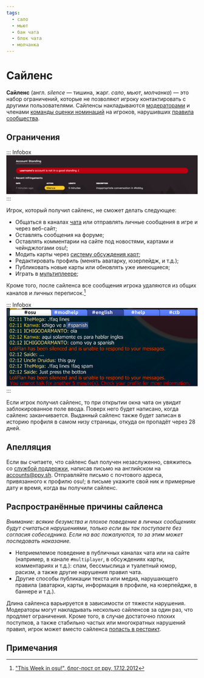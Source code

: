 ```yaml
---
tags:
  - сало
  - мьют
  - бан чата
  - блок чата
  - молчанка
---
```


# Сайленс

**Сайленс** (англ. *silence* — тишина, жарг. *сало*, *мьют*, *молчанка*) — это набор ограничений, которые не позволяют игроку контактировать с другими пользователями. Сайленсы накладываются [модераторами](/wiki/People/Global_Moderation_Team) и членами [команды оценки номинаций](/wiki/People/Nomination_Assessment_Team) на игроков, нарушивших [правила сообщества](/wiki/Rules).

## Ограничения

::: Infobox
![](img/silence-profile.png "Запись в профиле о полученном сайленсе")
:::

Игрок, который получил сайленс, не сможет делать следующее:

- Общаться в каналах [чата](/wiki/Client/Interface/Chat_console) или отправлять личные сообщения в игре и через веб-сайт;
- Оставлять сообщения на форуме;
- Оставлять комментарии на сайте под новостями, картами и чейнджлогами osu!;
- Модить карты через [систему обсуждения карт](/wiki/Beatmap_discussion);
- Редактировать профиль (менять аватарку, юзерпейдж, и т.д.);
- Публиковать новые карты или обновлять уже имеющиеся;
- Играть в [мультиплеере](/wiki/Client/Interface/Multiplayer);

Кроме того, после сайленса все сообщения игрока удаляются из общих каналов и личных переписок.[^chat-cleanup]

::: Infobox
![](img/silence-ingame.png "Скриншот чата osu! с сообщением о сайленсе")
:::

Если игрок получил сайленс, то при открытии окна чата он увидит заблокированное поле ввода. Поверх него будет написано, когда сайленс заканчивается. Выданный сайленс также будет записан в историю профиля в самом низу страницы, откуда он пропадёт через 28 дней.

## Апелляция

Если вы считаете, что сайленс был получен незаслуженно, свяжитесь со [службой поддержки](/wiki/People/Account_support_team#accounts@ppy.sh), написав письмо на английском на [accounts@ppy.sh](mailto:accounts@ppy.sh). Отправляйте письмо с почтового адреса, привязанного к профилю osu!; в письме укажите свой ник и примерные дату и время, когда вы получили сайленс.

## Распространённые причины сайленса

*Внимание: всякие безумства и плохое поведение в личных сообщениях будут считаться нарушениями, только если вы так поступаете без согласия собеседника. Если на вас пожалуются, то за этим может последовать наказание.*

- Неприемлемое поведение в публичных каналах чата или на сайте (например, в канале `#multiplayer`, в обсуждениях карты, комментариях и т.д.): спам, бессмыслица и туалетный юмор, расизм, а также другие нарушения правил чата.
- Другие способы публикации текста или медиа, нарушающего правила (аватарки, карты, информация в профиле, на юзерпейдже, в баннере и т.д.).

Длина сайленса варьируется в зависимости от тяжести нарушения. Модераторы могут накладывать несколько сайленсов за один раз, что продляет ограничения. Кроме того, в случае достаточно плохих поступков, а также стабильно частых или многократных нарушений правил, игрок может вместо сайленса [попасть в рестрикт](/wiki/Help_centre/Account_restrictions).

## Примечания

[^chat-cleanup]: ["This Week in osu!", блог-пост от ppy, 17.12.2012](https://blog.ppy.sh/post/38114063519/this-week-in-osu-5)
